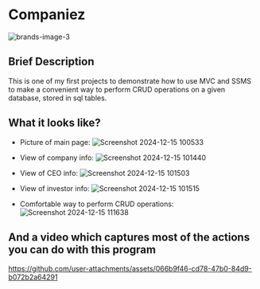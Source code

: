 # Companiez

![brands-image-3](https://github.com/user-attachments/assets/d89c8001-2e5d-4558-b22a-15ae72d28f78)

Brief Description
-

This is one of my first projects to demonstrate how to use MVC and SSMS to make a convenient way to perform CRUD operations on a given database, stored in sql tables.

What it looks like?
-

-  Picture of main page:
![Screenshot 2024-12-15 100533](https://github.com/user-attachments/assets/0880de0d-f72c-4cc7-9126-6f26421540e6)

-  View of company info:
![Screenshot 2024-12-15 101440](https://github.com/user-attachments/assets/18cf1620-18a8-4650-a233-a48ce6cba75a)

-  View of CEO info:
![Screenshot 2024-12-15 101503](https://github.com/user-attachments/assets/b31c7e3e-54b2-4873-9429-7feab3b03fa5)

-  View of investor info:
![Screenshot 2024-12-15 101515](https://github.com/user-attachments/assets/f61e1605-cb79-49b4-83b4-d26452a32ce5)

-  Comfortable way to perform CRUD operations:
![Screenshot 2024-12-15 111638](https://github.com/user-attachments/assets/1a92f051-abc6-44e0-a0a9-662bc84fe452)

And a video which captures most of the actions you can do with this program
-

https://github.com/user-attachments/assets/066b9f46-cd78-47b0-84d9-b072b2a64291
